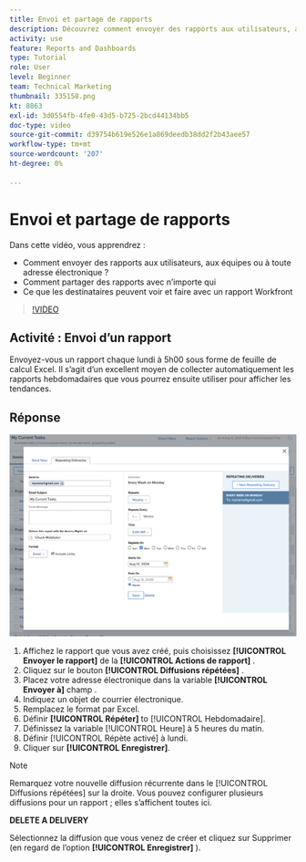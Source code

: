 ```yaml
---
title: Envoi et partage de rapports
description: Découvrez comment envoyer des rapports aux utilisateurs, aux équipes ou à toute adresse électronique, et comment partager des rapports avec n’importe qui dans Workfront.
activity: use
feature: Reports and Dashboards
type: Tutorial
role: User
level: Beginner
team: Technical Marketing
thumbnail: 335158.png
kt: 8863
exl-id: 3d0554fb-4fe0-43d5-b725-2bcd44134bb5
doc-type: video
source-git-commit: d39754b619e526e1a869deedb38dd2f2b43aee57
workflow-type: tm+mt
source-wordcount: '207'
ht-degree: 0%

---
```


# Envoi et partage de rapports

Dans cette vidéo, vous apprendrez :

* Comment envoyer des rapports aux utilisateurs, aux équipes ou à toute adresse électronique ?
* Comment partager des rapports avec n’importe qui
* Ce que les destinataires peuvent voir et faire avec un rapport Workfront

>[!VIDEO](https://video.tv.adobe.com/v/335158/?quality=12)

## Activité : Envoi d’un rapport

Envoyez-vous un rapport chaque lundi à 5h00 sous forme de feuille de calcul Excel. Il s’agit d’un excellent moyen de collecter automatiquement les rapports hebdomadaires que vous pourrez ensuite utiliser pour afficher les tendances.

## Réponse

![Image de l’écran de configuration des diffusions de rapports répétitives](assets/send-a-report.png)

1. Affichez le rapport que vous avez créé, puis choisissez **[!UICONTROL Envoyer le rapport]** de la **[!UICONTROL Actions de rapport]** .
1. Cliquez sur le bouton **[!UICONTROL Diffusions répétées]** .
1. Placez votre adresse électronique dans la variable **[!UICONTROL Envoyer à]** champ .
1. Indiquez un objet de courrier électronique.
1. Remplacez le format par Excel.
1. Définir **[!UICONTROL Répéter]** to [!UICONTROL Hebdomadaire].
1. Définissez la variable [!UICONTROL Heure] à 5 heures du matin.
1. Définir [!UICONTROL Répète activé] à lundi.
1. Cliquer sur **[!UICONTROL Enregistrer]**.

>[!NOTE]
>
>Remarquez votre nouvelle diffusion récurrente dans le [!UICONTROL Diffusions répétées] sur la droite. Vous pouvez configurer plusieurs diffusions pour un rapport ; elles s’affichent toutes ici.

**DELETE A DELIVERY**

Sélectionnez la diffusion que vous venez de créer et cliquez sur Supprimer (en regard de l’option **[!UICONTROL Enregistrer]** ).

